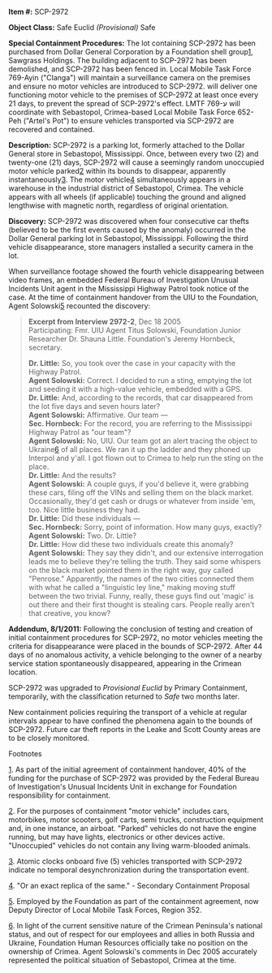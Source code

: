 **Item #:** SCP-2972

**Object Class:** Safe Euclid _(Provisional)_ Safe

**Special Containment Procedures:** The lot containing SCP-2972 has been purchased from Dollar General Corporation by a Foundation shell group[1](javascript:;), Sawgrass Holdings. The building adjacent to SCP-2972 has been demolished, and SCP-2972 has been fenced in. Local Mobile Task Force 769-Ayin ("Clanga") will maintain a surveillance camera on the premises and ensure no motor vehicles are introduced to SCP-2972. will deliver one functioning motor vehicle to the premises of SCP-2972 at least once every 21 days, to prevent the spread of SCP-2972's effect. LMTF 769-ע will coordinate with Sebastopol, Crimea-based Local Mobile Task Force 652-Peh ("Artel's Pot") to ensure vehicles transported via SCP-2972 are recovered and contained.

**Description:** SCP-2972 is a parking lot, formerly attached to the Dollar General store in Sebastopol, Mississippi. Once, between every two (2) and twenty-one (21) days, SCP-2972 will cause a seemingly random unoccupied motor vehicle parked[2](javascript:;) within its bounds to disappear, apparently instantaneously[3](javascript:;). The motor vehicle[4](javascript:;) simultaneously appears in a warehouse in the industrial district of Sebastopol, Crimea. The vehicle appears with all wheels (if applicable) touching the ground and aligned lengthwise with magnetic north, regardless of original orientation.

**Discovery:** SCP-2972 was discovered when four consecutive car thefts (believed to be the first events caused by the anomaly) occurred in the Dollar General parking lot in Sebastopol, Mississippi. Following the third vehicle disappearance, store managers installed a security camera in the lot.

When surveillance footage showed the fourth vehicle disappearing between video frames, an embedded Federal Bureau of Investigation Unusual Incidents Unit agent in the Mississippi Highway Patrol took notice of the case. At the time of containment handover from the UIU to the Foundation, Agent Solowski[5](javascript:;) recounted the discovery:

> **Excerpt from Interview 2972-2**, Dec 18 2005  
> Participating: Fmr. UIU Agent Titus Solowski, Foundation Junior Researcher Dr. Shauna Little. Foundation's Jeremy Hornbeck, secretary.
> 
> **Dr. Little:** So, you took over the case in your capacity with the Highway Patrol.  
> **Agent Solowski:** Correct. I decided to run a sting, emptying the lot and seeding it with a high-value vehicle, embedded with a GPS.  
> **Dr. Little:** And, according to the records, that car disappeared from the lot five days and seven hours later?  
> **Agent Solowski:** Affirmative. Our team —  
> **Sec. Hornbeck:** For the record, you are referring to the Mississippi Highway Patrol as "our team"?  
> **Agent Solowski:** No, UIU. Our team got an alert tracing the object to Ukraine[6](javascript:;) of all places. We ran it up the ladder and they phoned up Interpol and y'all. I got flown out to Crimea to help run the sting on the place.  
> **Dr. Little:** And the results?  
> **Agent Solowski:** A couple guys, if you'd believe it, were grabbing these cars, filing off the VINs and selling them on the black market. Occasionally, they'd get cash or drugs or whatever from inside 'em, too. Nice little business they had.  
> **Dr. Little:** Did these individuals —  
> **Sec. Hornbeck:** Sorry, point of information. How many guys, exactly?  
> **Agent Solowski:** Two. Dr. Little?  
> **Dr. Little:** How did these two individuals create this anomaly?  
> **Agent Solowski:** They say they didn't, and our extensive interrogation leads me to believe they're telling the truth. They said some whispers on the black market pointed them in the right way, guy called "Penrose." Apparently, the names of the two cities connected them with what he called a "linguistic ley line," making moving stuff between the two trivial. Funny, really, these guys find out 'magic' is out there and their first thought is stealing cars. People really aren't that creative, you know?

**Addendum, 8/1/2011:** Following the conclusion of testing and creation of initial containment procedures for SCP-2972, no motor vehicles meeting the criteria for disappearance were placed in the bounds of SCP-2972. After 44 days of no anomalous activity, a vehicle belonging to the owner of a nearby service station spontaneously disappeared, appearing in the Crimean location.

SCP-2972 was upgraded to _Provisional Euclid_ by Primary Containment, temporarily, with the classification returned to _Safe_ two months later.

New containment policies requiring the transport of a vehicle at regular intervals appear to have confined the phenomena again to the bounds of SCP-2972. Future car theft reports in the Leake and Scott County areas are to be closely monitored.

Footnotes

[1](javascript:;). As part of the initial agreement of containment handover, 40% of the funding for the purchase of SCP-2972 was provided by the Federal Bureau of Investigation's Unusual Incidents Unit in exchange for Foundation responsibility for containment.

[2](javascript:;). For the purposes of containment "motor vehicle" includes cars, motorbikes, motor scooters, golf carts, semi trucks, construction equipment and, in one instance, an airboat. "Parked" vehicles do not have the engine running, but may have lights, electronics or other devices active. "Unoccupied" vehicles do not contain any living warm-blooded animals.

[3](javascript:;). Atomic clocks onboard five (5) vehicles transported with SCP-2972 indicate no temporal desynchronization during the transportation event.

[4](javascript:;). "Or an exact replica of the same." - Secondary Containment Proposal

[5](javascript:;). Employed by the Foundation as part of the containment agreement, now Deputy Director of Local Mobile Task Forces, Region 352.

[6](javascript:;). In light of the current sensitive nature of the Crimean Peninsula's national status, and out of respect for our employees and allies in both Russia and Ukraine, Foundation Human Resources officially take no position on the ownership of Crimea. Agent Solowski's comments in Dec 2005 accurately represented the political situation of Sebastopol, Crimea at the time.